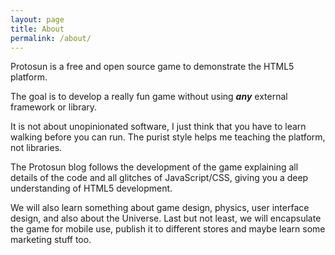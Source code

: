 ```yaml
---
layout: page
title: About
permalink: /about/
---
```


Protosun is a free and open source game to demonstrate the HTML5 platform.

The goal is to develop a really fun game without using ***any*** external framework or library. 

It is not about unopinionated software, I just think that you have to learn walking before you can run. The purist style helps me teaching the platform, not libraries.

The Protosun blog follows the development of the game explaining all details of the code and all glitches of JavaScript/CSS, giving you a deep understanding of HTML5 development.

We will also learn something about game design, physics, user interface design, and also about the Universe. Last but not least, we will encapsulate the game for mobile use, publish it to different stores and maybe learn some marketing stuff too. 
